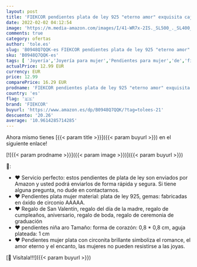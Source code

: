 ```yaml
---
layout: post
title: 'FIEKCOR pendientes plata de ley 925 "eterno amor" exquisita caja regalo'
date: 2022-02-02 04:12:54
image: 'https://m.media-amazon.com/images/I/41-WR7x-2IS._SL500_._SL400_.jpg'
comments: true
category: ofertas
author: 'tole.es'
slug: 'B0948Q7QQK-es FIEKCOR pendientes plata de ley 925 "eterno amor"...'
sku: 'B0948Q7QQK-es'
tags: [ 'Joyería','Joyería para mujer','Pendientes para mujer','de','fiekcor','ley','plata', ]
actualPrice: 12.99 EUR
currency: EUR
price: 12.99
comparePrice: 16.29 EUR
prodname: 'FIEKCOR pendientes plata de ley 925 "eterno amor" exquisita caja regalo'
country: 'es'
flag: '🇪🇸'
brand: 'FIEKCOR'
buyurl: 'https://www.amazon.es/dp/B0948Q7QQK/?tag=tolees-21'
descuento: '20.26'
average: '10.9614285714285'
---
```


Ahora mismo tienes [{{< param title >}}]({{< param buyurl >}}) en el siguiente enlace!

[![{{< param prodname >}}]({{< param image >}})]({{< param buyurl >}})

🔎:

- ♥ Servicio perfecto: estos pendientes de plata de ley son enviados por Amazon y usted podrá enviarlos de forma rápida y segura. Si tiene alguna pregunta, no dude en contactarnos.
- ♥ Pendientes plata mujer material: plata de ley 925, gemas: fabricadas en óxido de circonio AAAAA.
- ♥ Regalo de San Valentín, regalo del día de la madre, regalo de cumpleaños, aniversario, regalo de boda, regalo de ceremonia de graduación
- ♥ pendientes niña aro Tamaño: forma de corazón: 0,8 * 0,8 cm, aguja plateada: 1 cm
- ♥ Pendientes mujer plata con circonita brillante simboliza el romance, el amor eterno y el encanto, las mujeres no pueden resistirse a las joyas.

[🛒 Visítala!!!]({{< param buyurl >}})

